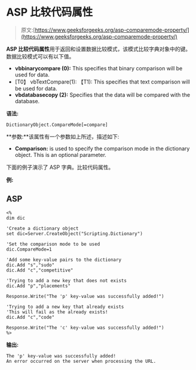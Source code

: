 # ASP 比较代码属性

> 原文:[https://www.geeksforgeeks.org/asp-comparemode-property/](https://www.geeksforgeeks.org/asp-comparemode-property/)

**ASP 比较代码属性**用于返回和设置数据比较模式，该模式比较字典对象中的键。数据比较模式可以有以下值。

*   **vbbinarycompare (0):** This specifies that binary comparison will be used for data.
*   [T0】 vbTextCompare(1): 【T1): This specifies that text comparison will be used for data.
*   **vbdatabasecopy (2):** Specifies that the data will be compared with the database.

**语法:**

```
DictionaryObject.CompareMode[=compare]
```

**参数:**该属性有一个参数如上所述，描述如下:

*   **Comparison:** is used to specify the comparison mode in the dictionary object. This is an optional parameter.

下面的例子演示了 ASP 字典。比较代码属性。

**例:**

## ASP

```
<%
dim dic

'Create a dictionary object
set dic=Server.CreateObject("Scripting.Dictionary")

'Set the comparison mode to be used
dic.CompareMode=1

'Add some key-value pairs to the dictionary
dic.Add "s","sudo"
dic.Add "c","competitive"

'Trying to add a new key that does not exists
dic.Add "p","placements"

Response.Write("The 'p' key-value was successfully added!")

'Trying to add a new key that already exists
'This will fail as the already exists!
dic.Add "c","code"

Response.Write("The 'c' key-value was successfully added!")
%>
```

**输出:**

```
The 'p' key-value was successfully added!
An error occurred on the server when processing the URL.
```